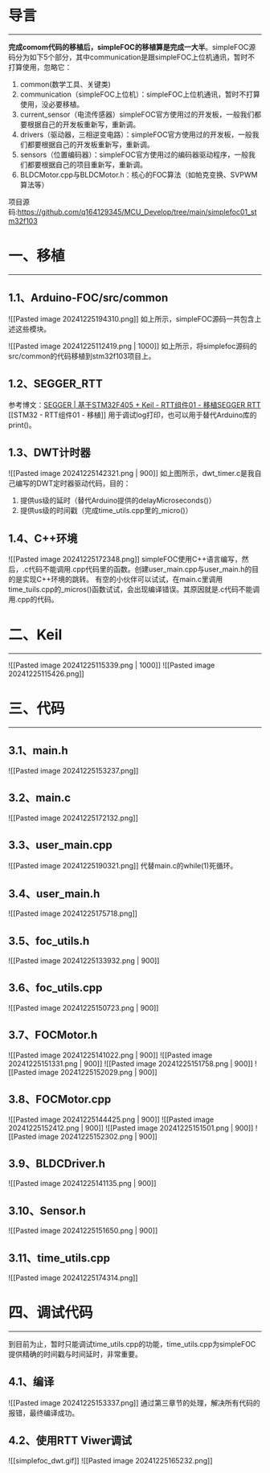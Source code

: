 # 导言
---
**完成comom代码的移植后，simpleFOC的移植算是完成一大半**。simpleFOC源码分为如下5个部分，其中communication是跟simpleFOC上位机通讯，暂时不打算使用，忽略它：
1. common(数学工具、关键类)
2. communication（simpleFOC上位机）：simpleFOC上位机通讯，暂时不打算使用，没必要移植。
3. current_sensor（电流传感器）simpleFOC官方使用过的开发板，一般我们都要根据自己的开发板重新写，重新调。
4. drivers（驱动器，三相逆变电路）：simpleFOC官方使用过的开发板，一般我们都要根据自己的开发板重新写，重新调。
5. sensors（位置编码器）：simpleFOC官方使用过的编码器驱动程序，一般我们都要根据自己的项目重新写，重新调。
6. BLDCMotor.cpp与BLDCMotor.h：核心的FOC算法（如帕克变换、SVPWM算法等）

项目源码:https://github.com/q164129345/MCU_Develop/tree/main/simplefoc01_stm32f103
# 一、移植
---
## 1.1、Arduino-FOC/src/common
![[Pasted image 20241225194310.png]]
如上所示，simpleFOC源码一共包含上述这些模块。

![[Pasted image 20241225112419.png | 1000]]
如上所示，将simplefoc源码的src/common的代码移植到stm32f103项目上。

## 1.2、SEGGER_RTT
参考博文：[SEGGER | 基于STM32F405 + Keil - RTT组件01 - 移植SEGGER RTT](https://blog.csdn.net/wallace89/article/details/144478238?spm=1001.2014.3001.5502)
[[STM32 - RTT组件01 - 移植]]
用于调试log打印，也可以用于替代Arduino库的print()。

## 1.3、DWT计时器
![[Pasted image 20241225142321.png | 900]]
如上图所示，dwt_timer.c是我自己编写的DWT定时器驱动代码，目的：
1. 提供us级的延时（替代Arduino提供的delayMicroseconds()）
2. 提供us级的时间戳（完成time_utils.cpp里的_micro()）

## 1.4、C++环境
![[Pasted image 20241225172348.png]]
simpleFOC使用C++语言编写，然后，.c代码不能调用.cpp代码里的函数。创建user_main.cpp与user_main.h的目的是实现C++环境的跳转。
有空的小伙伴可以试试，在main.c里调用time_tuils.cpp的_micros()函数试试，会出现编译错误。其原因就是.c代码不能调用.cpp的代码。

# 二、Keil
---
![[Pasted image 20241225115339.png | 1000]]
![[Pasted image 20241225115426.png]]
# 三、代码
---
## 3.1、main.h
![[Pasted image 20241225153237.png]]
## 3.2、main.c
![[Pasted image 20241225172132.png]]
## 3.3、user_main.cpp
![[Pasted image 20241225190321.png]]
代替main.c的while(1)死循环。
## 3.4、user_main.h
![[Pasted image 20241225175718.png]]
## 3.5、foc_utils.h
![[Pasted image 20241225133932.png | 900]]

## 3.6、foc_utils.cpp
![[Pasted image 20241225150723.png | 900]]


## 3.7、FOCMotor.h
![[Pasted image 20241225141022.png | 900]]
![[Pasted image 20241225151331.png | 900]]
![[Pasted image 20241225151758.png | 900]]
![[Pasted image 20241225152029.png | 900]]
## 3.8、FOCMotor.cpp
![[Pasted image 20241225144425.png | 900]]
![[Pasted image 20241225152412.png | 900]]
![[Pasted image 20241225151501.png | 900]]
![[Pasted image 20241225152302.png | 900]]

## 3.9、BLDCDriver.h
![[Pasted image 20241225141135.png | 900]]
## 3.10、Sensor.h
![[Pasted image 20241225151650.png | 900]]

## 3.11、time_utils.cpp
![[Pasted image 20241225174314.png]]


# 四、调试代码
---
到目前为止，暂时只能调试time_utils.cpp的功能，time_utils.cpp为simpleFOC提供精确的时间戳与时间延时，非常重要。

## 4.1、编译
![[Pasted image 20241225153337.png]]
通过第三章节的处理，解决所有代码的报错，最终编译成功。

## 4.2、使用RTT Viwer调试
![[simplefoc_dwt.gif]]
![[Pasted image 20241225165232.png]]




